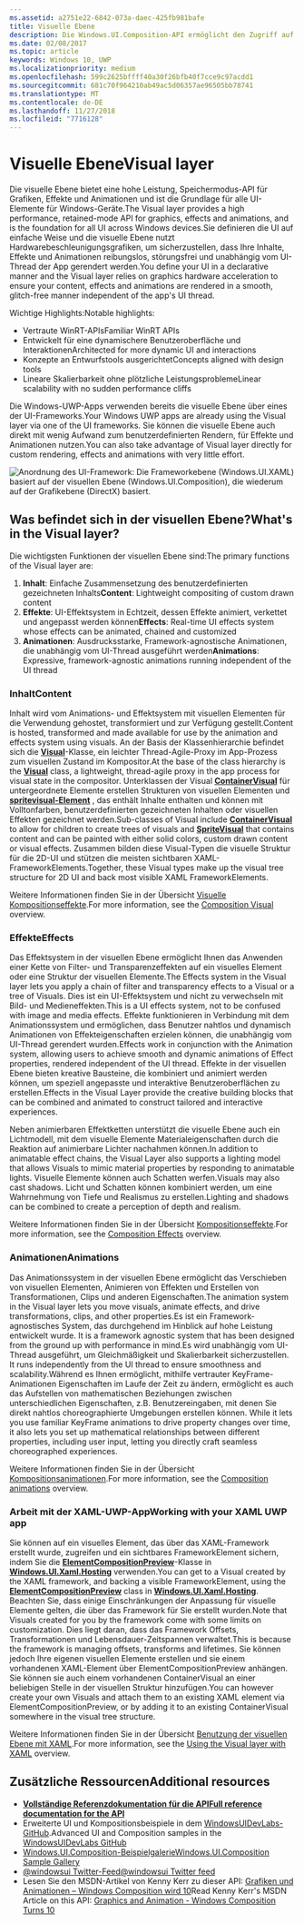 ```yaml
---
ms.assetid: a2751e22-6842-073a-daec-425fb981bafe
title: Visuelle Ebene
description: Die Windows.UI.Composition-API ermöglicht den Zugriff auf die Kompositionsebene zwischen der Frameworkebene (XAML) und der Grafikebene (DirectX).
ms.date: 02/08/2017
ms.topic: article
keywords: Windows 10, UWP
ms.localizationpriority: medium
ms.openlocfilehash: 599c2625bffff40a30f26bfb40f7cce9c97acdd1
ms.sourcegitcommit: 681c70f964210ab49ac5d06357ae96505bb78741
ms.translationtype: MT
ms.contentlocale: de-DE
ms.lasthandoff: 11/27/2018
ms.locfileid: "7716128"
---
```

# <a name="visual-layer"></a><span data-ttu-id="a9d97-104">Visuelle Ebene</span><span class="sxs-lookup"><span data-stu-id="a9d97-104">Visual layer</span></span>

<span data-ttu-id="a9d97-105">Die visuelle Ebene bietet eine hohe Leistung, Speichermodus-API für Grafiken, Effekte und Animationen und ist die Grundlage für alle UI-Elemente für Windows-Geräte.</span><span class="sxs-lookup"><span data-stu-id="a9d97-105">The Visual layer provides a high performance, retained-mode API for graphics, effects and animations, and is the foundation for all UI across Windows devices.</span></span><span data-ttu-id="a9d97-106">Sie definieren die UI auf einfache Weise und die visuelle Ebene nutzt Hardwarebeschleunigungsgrafiken, um sicherzustellen, dass Ihre Inhalte, Effekte und Animationen reibungslos, störungsfrei und unabhängig vom UI-Thread der App gerendert werden.</span><span class="sxs-lookup"><span data-stu-id="a9d97-106">You define your UI in a declarative manner and the Visual layer relies on graphics hardware acceleration to ensure your content, effects and animations are rendered in a smooth, glitch-free manner independent of the app's UI thread.</span></span>

<span data-ttu-id="a9d97-107">Wichtige Highlights:</span><span class="sxs-lookup"><span data-stu-id="a9d97-107">Notable highlights:</span></span>

* <span data-ttu-id="a9d97-108">Vertraute WinRT-APIs</span><span class="sxs-lookup"><span data-stu-id="a9d97-108">Familiar WinRT APIs</span></span>
* <span data-ttu-id="a9d97-109">Entwickelt für eine dynamischere Benutzeroberfläche und Interaktionen</span><span class="sxs-lookup"><span data-stu-id="a9d97-109">Architected for more dynamic UI and interactions</span></span>
* <span data-ttu-id="a9d97-110">Konzepte an Entwurfstools ausgerichtet</span><span class="sxs-lookup"><span data-stu-id="a9d97-110">Concepts aligned with design tools</span></span>
* <span data-ttu-id="a9d97-111">Lineare Skalierbarkeit ohne plötzliche Leistungsprobleme</span><span class="sxs-lookup"><span data-stu-id="a9d97-111">Linear scalability with no sudden performance cliffs</span></span>

<span data-ttu-id="a9d97-112">Die Windows-UWP-Apps verwenden bereits die visuelle Ebene über eines der UI-Frameworks.</span><span class="sxs-lookup"><span data-stu-id="a9d97-112">Your Windows UWP apps are already using the Visual layer via one of the UI frameworks.</span></span> <span data-ttu-id="a9d97-113">Sie können die visuelle Ebene auch direkt mit wenig Aufwand zum benutzerdefinierten Rendern, für Effekte und Animationen nutzen.</span><span class="sxs-lookup"><span data-stu-id="a9d97-113">You can also take advantage of Visual layer directly for custom rendering, effects and animations with very little effort.</span></span>

![Anordnung des UI-Framework: Die Frameworkebene (Windows.UI.XAML) basiert auf der visuellen Ebene (Windows.UI.Composition), die wiederum auf der Grafikebene (DirectX) basiert.](images/layers-win-ui-composition.png)

## <a name="whats-in-the-visual-layer"></a><span data-ttu-id="a9d97-115">Was befindet sich in der visuellen Ebene?</span><span class="sxs-lookup"><span data-stu-id="a9d97-115">What's in the Visual layer?</span></span>

<span data-ttu-id="a9d97-116">Die wichtigsten Funktionen der visuellen Ebene sind:</span><span class="sxs-lookup"><span data-stu-id="a9d97-116">The primary functions of the Visual layer are:</span></span>

1. <span data-ttu-id="a9d97-117">**Inhalt**: Einfache Zusammensetzung des benutzerdefinierten gezeichneten Inhalts</span><span class="sxs-lookup"><span data-stu-id="a9d97-117">**Content**: Lightweight compositing of custom drawn content</span></span>
1. <span data-ttu-id="a9d97-118">**Effekte**: UI-Effektsystem in Echtzeit, dessen Effekte animiert, verkettet und angepasst werden können</span><span class="sxs-lookup"><span data-stu-id="a9d97-118">**Effects**: Real-time UI effects system whose effects can be animated, chained and customized</span></span>
1. <span data-ttu-id="a9d97-119">**Animationen**: Ausdrucksstarke, Framework-agnostische Animationen, die unabhängig vom UI-Thread ausgeführt werden</span><span class="sxs-lookup"><span data-stu-id="a9d97-119">**Animations**: Expressive, framework-agnostic animations running independent of the UI thread</span></span>

### <a name="content"></a><span data-ttu-id="a9d97-120">Inhalt</span><span class="sxs-lookup"><span data-stu-id="a9d97-120">Content</span></span>

<span data-ttu-id="a9d97-121">Inhalt wird vom Animations- und Effektsystem mit visuellen Elementen für die Verwendung gehostet, transformiert und zur Verfügung gestellt.</span><span class="sxs-lookup"><span data-stu-id="a9d97-121">Content is hosted, transformed and made available for use by the animation and effects system using visuals.</span></span> <span data-ttu-id="a9d97-122">An der Basis der Klassenhierarchie befindet sich die [**Visual**](https://msdn.microsoft.com/library/windows/apps/Dn706858)-Klasse, ein leichter Thread-Agile-Proxy im App-Prozess zum visuellen Zustand im Kompositor.</span><span class="sxs-lookup"><span data-stu-id="a9d97-122">At the base of the class hierarchy is the [**Visual**](https://msdn.microsoft.com/library/windows/apps/Dn706858) class, a lightweight, thread-agile proxy in the app process for visual state in the compositor.</span></span> <span data-ttu-id="a9d97-123">Unterklassen der Visual [**ContainerVisual**](https://msdn.microsoft.com/library/windows/apps/Dn706810) für untergeordnete Elemente erstellen Strukturen von visuellen Elementen und [**spritevisual-Element**](https://msdn.microsoft.com/library/windows/apps/Mt589433) , das enthält Inhalte enthalten und können mit Volltonfarben, benutzerdefinierten gezeichneten Inhalten oder visuellen Effekten gezeichnet werden.</span><span class="sxs-lookup"><span data-stu-id="a9d97-123">Sub-classes of Visual include [**ContainerVisual**](https://msdn.microsoft.com/library/windows/apps/Dn706810) to allow for children to create trees of visuals and [**SpriteVisual**](https://msdn.microsoft.com/library/windows/apps/Mt589433) that contains content and can be painted with either solid colors, custom drawn content or visual effects.</span></span> <span data-ttu-id="a9d97-124">Zusammen bilden diese Visual-Typen die visuelle Struktur für die 2D-UI und stützen die meisten sichtbaren XAML-FrameworkElements.</span><span class="sxs-lookup"><span data-stu-id="a9d97-124">Together, these Visual types make up the visual tree structure for 2D UI and back most visible XAML FrameworkElements.</span></span>

<span data-ttu-id="a9d97-125">Weitere Informationen finden Sie in der Übersicht [Visuelle Kompositionseffekte](composition-visual-tree.md).</span><span class="sxs-lookup"><span data-stu-id="a9d97-125">For more information, see the [Composition Visual](composition-visual-tree.md) overview.</span></span>

### <a name="effects"></a><span data-ttu-id="a9d97-126">Effekte</span><span class="sxs-lookup"><span data-stu-id="a9d97-126">Effects</span></span>

<span data-ttu-id="a9d97-127">Das Effektsystem in der visuellen Ebene ermöglicht Ihnen das Anwenden einer Kette von Filter- und Transparenzeffekten auf ein visuelles Element oder eine Struktur der visuellen Elemente.</span><span class="sxs-lookup"><span data-stu-id="a9d97-127">The Effects system in the Visual layer lets you apply a chain of filter and transparency effects to a Visual or a tree of Visuals.</span></span> <span data-ttu-id="a9d97-128">Dies ist ein UI-Effektsystem und nicht zu verwechseln mit Bild- und Medieneffekten.</span><span class="sxs-lookup"><span data-stu-id="a9d97-128">This is a UI effects system, not to be confused with image and media effects.</span></span> <span data-ttu-id="a9d97-129">Effekte funktionieren in Verbindung mit dem Animationssystem und ermöglichen, dass Benutzer nahtlos und dynamisch Animationen von Effekteigenschaften erzielen können, die unabhängig vom UI-Thread gerendert wurden.</span><span class="sxs-lookup"><span data-stu-id="a9d97-129">Effects work in conjunction with the Animation system, allowing users to achieve smooth and dynamic animations of Effect properties, rendered independent of the UI thread.</span></span> <span data-ttu-id="a9d97-130">Effekte in der visuellen Ebene bieten kreative Bausteine, die kombiniert und animiert werden können, um speziell angepasste und interaktive Benutzeroberflächen zu erstellen.</span><span class="sxs-lookup"><span data-stu-id="a9d97-130">Effects in the Visual Layer provide the creative building blocks that can be combined and animated to construct tailored and interactive experiences.</span></span>

<span data-ttu-id="a9d97-131">Neben animierbaren Effektketten unterstützt die visuelle Ebene auch ein Lichtmodell, mit dem visuelle Elemente Materialeigenschaften durch die Reaktion auf animierbare Lichter nachahmen können.</span><span class="sxs-lookup"><span data-stu-id="a9d97-131">In addition to animatable effect chains, the Visual Layer also supports a lighting model that allows Visuals to mimic material properties by responding to animatable lights.</span></span> <span data-ttu-id="a9d97-132">Visuelle Elemente können auch Schatten werfen.</span><span class="sxs-lookup"><span data-stu-id="a9d97-132">Visuals may also cast shadows.</span></span> <span data-ttu-id="a9d97-133">Licht und Schatten können kombiniert werden, um eine Wahrnehmung von Tiefe und Realismus zu erstellen.</span><span class="sxs-lookup"><span data-stu-id="a9d97-133">Lighting and shadows can be combined to create a perception of depth and realism.</span></span>

<span data-ttu-id="a9d97-134">Weitere Informationen finden Sie in der Übersicht [Kompositionseffekte](composition-effects.md).</span><span class="sxs-lookup"><span data-stu-id="a9d97-134">For more information, see the [Composition Effects](composition-effects.md) overview.</span></span>

### <a name="animations"></a><span data-ttu-id="a9d97-135">Animationen</span><span class="sxs-lookup"><span data-stu-id="a9d97-135">Animations</span></span>

<span data-ttu-id="a9d97-136">Das Animationssystem in der visuellen Ebene ermöglicht das Verschieben von visuellen Elementen, Animieren von Effekten und Erstellen von Transformationen, Clips und anderen Eigenschaften.</span><span class="sxs-lookup"><span data-stu-id="a9d97-136">The animation system in the Visual layer lets you move visuals, animate effects, and drive transformations, clips, and other properties.</span></span><span data-ttu-id="a9d97-137">Es ist ein Framework-agnostisches System, das durchgehend im Hinblick auf hohe Leistung entwickelt wurde.</span><span class="sxs-lookup"><span data-stu-id="a9d97-137"> It is a framework agnostic system that has been designed from the ground up with performance in mind.</span></span><span data-ttu-id="a9d97-138">Es wird unabhängig vom UI-Thread ausgeführt, um Gleichmäßigkeit und Skalierbarkeit sicherzustellen.</span><span class="sxs-lookup"><span data-stu-id="a9d97-138"> It runs independently from the UI thread to ensure smoothness and scalability.</span></span><span data-ttu-id="a9d97-139">Während es Ihnen ermöglicht, mithilfe vertrauter KeyFrame-Animationen Eigenschaften im Laufe der Zeit zu ändern, ermöglicht es auch das Aufstellen von mathematischen Beziehungen zwischen unterschiedlichen Eigenschaften, z.B. Benutzereingaben, mit denen Sie direkt nahtlos choreographierte Umgebungen erstellen können.</span><span class="sxs-lookup"><span data-stu-id="a9d97-139"> While it lets you use familiar KeyFrame animations to drive property changes over time, it also lets you set up mathematical relationships between different properties, including user input, letting you directly craft seamless choreographed experiences.</span></span>

<span data-ttu-id="a9d97-140">Weitere Informationen finden Sie in der Übersicht [Kompositionsanimationen](composition-animation.md).</span><span class="sxs-lookup"><span data-stu-id="a9d97-140">For more information, see the [Composition animations](composition-animation.md) overview.</span></span>

### <a name="working-with-your-xaml-uwp-app"></a><span data-ttu-id="a9d97-141">Arbeit mit der XAML-UWP-App</span><span class="sxs-lookup"><span data-stu-id="a9d97-141">Working with your XAML UWP app</span></span>

<span data-ttu-id="a9d97-142">Sie können auf ein visuelles Element, das über das XAML-Framework erstellt wurde, zugreifen und ein sichtbares FrameworkElement sichern, indem Sie die [**ElementCompositionPreview**](https://msdn.microsoft.com/library/windows/apps/Mt608976)-Klasse in [**Windows.UI.Xaml.Hosting**](https://msdn.microsoft.com/library/windows/apps/Hh701908) verwenden.</span><span class="sxs-lookup"><span data-stu-id="a9d97-142">You can get to a Visual created by the XAML framework, and backing a visible FrameworkElement, using the [**ElementCompositionPreview**](https://msdn.microsoft.com/library/windows/apps/Mt608976) class in [**Windows.UI.Xaml.Hosting**](https://msdn.microsoft.com/library/windows/apps/Hh701908).</span></span> <span data-ttu-id="a9d97-143">Beachten Sie, dass einige Einschränkungen der Anpassung für visuelle Elemente gelten, die über das Framework für Sie erstellt wurden.</span><span class="sxs-lookup"><span data-stu-id="a9d97-143">Note that Visuals created for you by the framework come with some limits on customization.</span></span> <span data-ttu-id="a9d97-144">Dies liegt daran, dass das Framework Offsets, Transformationen und Lebensdauer-Zeitspannen verwaltet.</span><span class="sxs-lookup"><span data-stu-id="a9d97-144">This is because the framework is managing offsets, transforms and lifetimes.</span></span> <span data-ttu-id="a9d97-145">Sie können jedoch Ihre eigenen visuellen Elemente erstellen und sie einem vorhandenen XAML-Element über ElementCompositionPreview anhängen. Sie können sie auch einem vorhandenen ContainerVisual an einer beliebigen Stelle in der visuellen Struktur hinzufügen.</span><span class="sxs-lookup"><span data-stu-id="a9d97-145">You can however create your own Visuals and attach them to an existing XAML element via ElementCompositionPreview, or by adding it to an existing ContainerVisual somewhere in the visual tree structure.</span></span>

<span data-ttu-id="a9d97-146">Weitere Informationen finden Sie in der Übersicht [Benutzung der visuellen Ebene mit XAML](using-the-visual-layer-with-xaml.md).</span><span class="sxs-lookup"><span data-stu-id="a9d97-146">For more information, see the [Using the Visual layer with XAML](using-the-visual-layer-with-xaml.md) overview.</span></span>

## <a name="additional-resources"></a><span data-ttu-id="a9d97-147">Zusätzliche Ressourcen</span><span class="sxs-lookup"><span data-stu-id="a9d97-147">Additional resources</span></span>

* [**<span data-ttu-id="a9d97-148">Vollständige Referenzdokumentation für die API</span><span class="sxs-lookup"><span data-stu-id="a9d97-148">Full reference documentation for the API</span></span>**](https://msdn.microsoft.com/library/windows/apps/Dn706878)
* <span data-ttu-id="a9d97-149">Erweiterte UI und Kompositionsbeispiele in dem [WindowsUIDevLabs-GitHub](https://github.com/microsoft/windowsuidevlabs).</span><span class="sxs-lookup"><span data-stu-id="a9d97-149">Advanced UI and Composition samples in the [WindowsUIDevLabs GitHub](https://github.com/microsoft/windowsuidevlabs)</span></span>
* [<span data-ttu-id="a9d97-150">Windows.UI.Composition-Beispielgalerie</span><span class="sxs-lookup"><span data-stu-id="a9d97-150">Windows.UI.Composition Sample Gallery</span></span>](https://aka.ms/winuiapp)
* [<span data-ttu-id="a9d97-151">@windowsui Twitter-Feed</span><span class="sxs-lookup"><span data-stu-id="a9d97-151">@windowsui Twitter feed</span></span> ](https://twitter.com/windowsui)
* <span data-ttu-id="a9d97-152">Lesen Sie den MSDN-Artikel von Kenny Kerr zu dieser API: [Grafiken und Animationen – Windows Composition wird 10](https://msdn.microsoft.com/magazine/mt590968)</span><span class="sxs-lookup"><span data-stu-id="a9d97-152">Read Kenny Kerr's MSDN Article on this API: [Graphics and Animation - Windows Composition Turns 10](https://msdn.microsoft.com/magazine/mt590968)</span></span>
